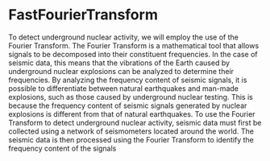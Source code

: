 # FastFourierTransform
To detect underground nuclear activity, we will employ the use of the Fourier Transform. The Fourier Transform is a mathematical tool that allows signals to be decomposed into their constituent frequencies. In the case of seismic data, this means that the vibrations of the Earth caused by underground nuclear explosions can be analyzed to determine their frequencies.
By analyzing the frequency content of seismic signals, it is possible to differentiate between natural earthquakes and man-made explosions, such as those caused by underground nuclear testing. This is because the frequency content of seismic signals generated by nuclear explosions is different from that of natural earthquakes.
To use the Fourier Transform to detect underground nuclear activity, seismic data must first be collected using a network of seismometers located around the world. The seismic data is then processed using the Fourier Transform to identify the frequency content of the signals
